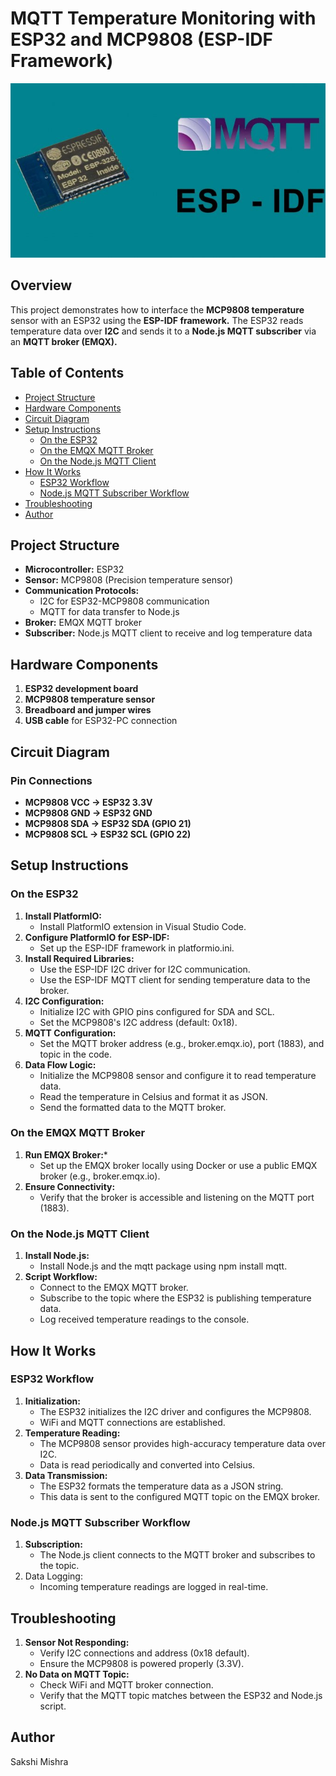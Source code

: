 # MQTT Temperature Monitoring with ESP32 and MCP9808 (ESP-IDF Framework)

![Alt Text](image.jpg)

## Overview

This project demonstrates how to interface the **MCP9808 temperature** sensor with an ESP32 using the **ESP-IDF framework.** The ESP32 reads temperature data over **I2C** and sends it to a **Node.js MQTT subscriber** via an **MQTT broker (EMQX).**

## Table of Contents

- [Project Structure](#project-structure)
- [Hardware Components](#hardware-components)
- [Circuit Diagram](#circuit-diagram)
- [Setup Instructions](#setup-instructions)
   - [On the ESP32](#on-the-esp32)
   - [On the EMQX MQTT Broker](#on-the-emqx-mqtt-broker)
   - [On the Node.js MQTT Client](#on-the-node.js-mqtt-client)
- [How It Works](#how-it-works)
   - [ESP32 Workflow](#esp32-workflow)
   - [Node.js MQTT Subscriber Workflow](#nodejs-mqtt-subscriber-workflow)
- [Troubleshooting](#troubleshooting)
- [Author](#author)

## Project Structure
- **Microcontroller:** ESP32
- **Sensor:** MCP9808 (Precision temperature sensor)
- **Communication Protocols:**
     - I2C for ESP32-MCP9808 communication
     - MQTT for data transfer to Node.js
- **Broker:** EMQX MQTT broker
- **Subscriber:** Node.js MQTT client to receive and log temperature data



## Hardware Components

1. **ESP32 development board**
2. **MCP9808 temperature sensor**
3. **Breadboard and jumper wires**
4. **USB cable** for ESP32-PC connection

## Circuit Diagram
### Pin Connections

- **MCP9808 VCC → ESP32 3.3V**
- **MCP9808 GND → ESP32 GND**
- **MCP9808 SDA → ESP32 SDA (GPIO 21)**
- **MCP9808 SCL → ESP32 SCL (GPIO 22)**

## Setup Instructions
### On the ESP32
1. **Install PlatformIO:**
   - Install PlatformIO extension in Visual Studio Code.
2. **Configure PlatformIO for ESP-IDF:**
   - Set up the ESP-IDF framework in platformio.ini.
3. **Install Required Libraries:**
     - Use the ESP-IDF I2C driver for I2C communication.
     - Use the ESP-IDF MQTT client for sending temperature data to the broker.
4. **I2C Configuration:**
    - Initialize I2C with GPIO pins configured for SDA and SCL.
    - Set the MCP9808's I2C address (default: 0x18).
5. **MQTT Configuration:**
     - Set the MQTT broker address (e.g., broker.emqx.io), port (1883), and topic in the code.
6. **Data Flow Logic:**
      - Initialize the MCP9808 sensor and configure it to read temperature data.
      - Read the temperature in Celsius and format it as JSON.
      - Send the formatted data to the MQTT broker.

###  On the EMQX MQTT Broker
1. **Run EMQX Broker:***
    - Set up the EMQX broker locally using Docker or use a public EMQX broker (e.g., broker.emqx.io).
2. **Ensure Connectivity:**
    - Verify that the broker is accessible and listening on the MQTT port (1883).

### On the Node.js MQTT Client
1. **Install Node.js:**
    - Install Node.js and the mqtt package using npm install mqtt.
2. **Script Workflow:**
    - Connect to the EMQX MQTT broker.
     - Subscribe to the topic where the ESP32 is publishing temperature data.
    - Log received temperature readings to the console.


## How It Works
### ESP32 Workflow
1. **Initialization:**
     - The ESP32 initializes the I2C driver and configures the MCP9808.
     - WiFi and MQTT connections are established.
2. **Temperature Reading:**
    - The MCP9808 sensor provides high-accuracy temperature data over I2C.
    - Data is read periodically and converted into Celsius.
3. **Data Transmission:**
    - The ESP32 formats the temperature data as a JSON string.
    - This data is sent to the configured MQTT topic on the EMQX broker.

### Node.js MQTT Subscriber Workflow
1. **Subscription:**
    - The Node.js client connects to the MQTT broker and subscribes to the topic.
2. Data Logging:
     - Incoming temperature readings are logged in real-time.


##  Troubleshooting
1. **Sensor Not Responding:**
    - Verify I2C connections and address (0x18 default).
    - Ensure the MCP9808 is powered properly (3.3V).
2. **No Data on MQTT Topic:**
     - Check WiFi and MQTT broker connection.
     - Verify that the MQTT topic matches between the ESP32 and Node.js script.



## Author 
Sakshi Mishra
